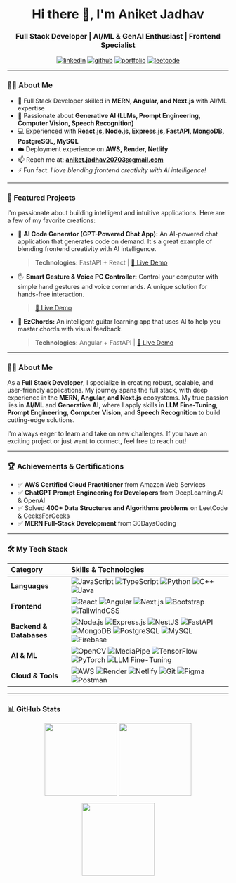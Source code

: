 <h1 align="center">Hi there 👋, I'm Aniket Jadhav</h1>
<h3 align="center">Full Stack Developer | AI/ML & GenAI Enthusiast | Frontend Specialist</h3>

<p align="center">
  <a href="https://www.linkedin.com/in/aniket-jadhav-a72466236/" target="blank"><img src="https://img.shields.io/badge/LinkedIn-%230077B5.svg?&style=for-the-badge&logo=linkedin&logoColor=white" alt="linkedin"/></a>
  <a href="https://github.com/aniketjadhav25000" target="blank"><img src="https://img.shields.io/badge/GitHub-%23121011.svg?&style=for-the-badge&logo=github&logoColor=white" alt="github"/></a>
  <a href="https://portfolio-ani-react.netlify.app/" target="blank"><img src="https://img.shields.io/badge/Portfolio-%23FF7139.svg?&style=for-the-badge&logo=firefox&logoColor=white" alt="portfolio"/></a>
  <a href="https://leetcode.com/u/user1222cx/" target="blank"><img src="https://img.shields.io/badge/LeetCode-%23FFA116.svg?&style=for-the-badge&logo=leetcode&logoColor=black" alt="leetcode"/></a>
</p>

---
### 👨‍💻 About Me
- 🚀 Full Stack Developer skilled in **MERN, Angular, and Next.js** with AI/ML expertise  
- 🤖 Passionate about **Generative AI (LLMs, Prompt Engineering, Computer Vision, Speech Recognition)**  
- 💻 Experienced with **React.js, Node.js, Express.js, FastAPI, MongoDB, PostgreSQL, MySQL**  
- ☁️ Deployment experience on **AWS, Render, Netlify**  
- 📫 Reach me at: **aniket.jadhav20703@gmail.com**  
- ⚡ Fun fact: _I love blending frontend creativity with AI intelligence!_  
---

### 🚀 Featured Projects

I'm passionate about building intelligent and intuitive applications. Here are a few of my favorite creations:

- 🤖 **AI Code Generator (GPT-Powered Chat App):** An AI-powered chat application that generates code on demand. It's a great example of blending frontend creativity with AI intelligence.
  > **Technologies:** FastAPI + React | [🔗 Live Demo](https://dancing-mousse-c5c6d5.netlify.app/)

- 🖐️ **Smart Gesture & Voice PC Controller:** Control your computer with simple hand gestures and voice commands. A unique solution for hands-free interaction.
  > [🔗 Live Demo](https://smart-gesture-voice-pc-controller.netlify.app/)

- 🎸 **EzChords:** An intelligent guitar learning app that uses AI to help you master chords with visual feedback.
  > **Technologies:** Angular + FastAPI | [🔗 Live Demo](https://ezchords-guitar-learning.netlify.app/)

---

### 👨‍💻 About Me

As a **Full Stack Developer**, I specialize in creating robust, scalable, and user-friendly applications. My journey spans the full stack, with deep experience in the **MERN, Angular, and Next.js** ecosystems. My true passion lies in **AI/ML** and **Generative AI**, where I apply skills in **LLM Fine-Tuning**, **Prompt Engineering**, **Computer Vision**, and **Speech Recognition** to build cutting-edge solutions.

I'm always eager to learn and take on new challenges. If you have an exciting project or just want to connect, feel free to reach out!

---

### 🏆 Achievements & Certifications

- ✅ **AWS Certified Cloud Practitioner** from Amazon Web Services
- ✅ **ChatGPT Prompt Engineering for Developers** from DeepLearning.AI & OpenAI
- ✅ Solved **400+ Data Structures and Algorithms problems** on LeetCode & GeeksForGeeks
- ✅ **MERN Full-Stack Development** from 30DaysCoding

---

### 🛠️ My Tech Stack

| Category | Skills & Technologies |
| :--- | :--- |
| **Languages** | ![JavaScript](https://img.shields.io/badge/JavaScript-F7DF1E?style=for-the-badge&logo=javascript&logoColor=black) ![TypeScript](https://img.shields.io/badge/TypeScript-007ACC?style=for-the-badge&logo=typescript&logoColor=white) ![Python](https://img.shields.io/badge/Python-3776AB?style=for-the-badge&logo=python&logoColor=white) ![C++](https://img.shields.io/badge/C++-00599C?style=for-the-badge&logo=cplusplus&logoColor=white) ![Java](https://img.shields.io/badge/Java-007396?style=for-the-badge&logo=java&logoColor=white) |
| **Frontend** | ![React](https://img.shields.io/badge/React-20232A?style=for-the-badge&logo=react&logoColor=61DAFB) ![Angular](https://img.shields.io/badge/Angular-DD0031?style=for-the-badge&logo=angular&logoColor=white) ![Next.js](https://img.shields.io/badge/Next.js-000000?style=for-the-badge&logo=nextdotjs&logoColor=white) ![Bootstrap](https://img.shields.io/badge/badge/Bootstrap-563D7C?style=for-the-badge&logo=bootstrap&logoColor=white) ![TailwindCSS](https://img.shields.io/badge/TailwindCSS-38B2AC?style=for-the-badge&logo=tailwind-css&logoColor=white) |
| **Backend & Databases**| ![Node.js](https://img.shields.io/badge/Node.js-43853D?style=for-the-badge&logo=node.js&logoColor=white) ![Express.js](https://img.shields.io/badge/Express.js-404D59?style=for-the-badge) ![NestJS](https://img.shields.io/badge/NestJS-E0234E?style=for-the-badge&logo=nestjs&logoColor=white) ![FastAPI](https://img.shields.io/badge/FastAPI-009688?style=for-the-badge&logo=fastapi&logoColor=white) ![MongoDB](https://img.shields.io/badge/MongoDB-4EA94B?style=for-the-badge&logo=mongodb&logoColor=white) ![PostgreSQL](https://img.shields.io/badge/PostgreSQL-316192?style=for-the-badge&logo=postgresql&logoColor=white) ![MySQL](https://img.shields.io/badge/MySQL-005C84?style=for-the-badge&logo=mysql&logoColor=white) ![Firebase](https://img.shields.io/badge/Firebase-FFCA28?style=for-the-badge&logo=firebase&logoColor=black) |
| **AI & ML** | ![OpenCV](https://img.shields.io/badge/OpenCV-27338e?style=for-the-badge&logo=OpenCV&logoColor=white) ![MediaPipe](https://img.shields.io/badge/MediaPipe-FF6F00?style=for-the-badge&logo=google&logoColor=white) ![TensorFlow](https://img.shields.io/badge/TensorFlow-FF6F00?style=for-the-badge&logo=TensorFlow&logoColor=white) ![PyTorch](https://img.shields.io/badge/PyTorch-EE4C2C?style=for-the-badge&logo=PyTorch&logoColor=white) ![LLM Fine-Tuning](https://img.shields.io/badge/LLM-FineTuning-8A2BE2?style=for-the-badge&logo=openai&logoColor=white) |
| **Cloud & Tools** | ![AWS](https://img.shields.io/badge/AWS-FF9900?style=for-the-badge&logo=amazonaws&logoColor=white) ![Render](https://img.shields.io/badge/Render-46E3B7?style=for-the-badge&logo=render&logoColor=black) ![Netlify](https://img.shields.io/badge/Netlify-00C7B7?style=for-the-badge&logo=netlify&logoColor=white) ![Git](https://img.shields.io/badge/Git-F05032?style=for-the-badge&logo=git&logoColor=white) ![Figma](https://img.shields.io/badge/Figma-F24E1E?style=for-the-badge&logo=figma&logoColor=white) ![Postman](https://img.shields.io/badge/Postman-FF6C37?style=for-the-badge&logo=postman&logoColor=white) |

---

### 📊 GitHub Stats

<p align="center">
  <img src="https://github-readme-stats.vercel.app/api?username=aniketjadhav25000&show_icons=true&count_private=true&theme=tokyonight" height="165" />
  <img src="https://github-readme-streak-stats.herokuapp.com/?user=aniketjadhav25000&theme=tokyonight" height="165" />
</p>
<p align="center">
  <img src="https://github-readme-stats.vercel.app/api/top-langs/?username=aniketjadhav25000&layout=compact&theme=tokyonight" height="165" />
</p>
